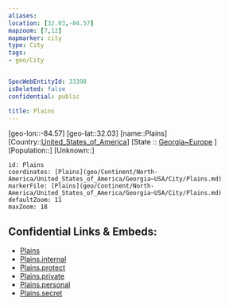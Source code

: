 ```yaml
---
aliases: 
location: [32.03,-84.57]
mapzoom: [7,12] 
mapmarker: city 
type: City
tags:
- geo/City


SpocWebEntityId: 33398
isDeleted: false
confidential: public

title: Plains
---
```

[geo-lon::-84.57]
[geo-lat::32.03]
[name::Plains]
[Country::[United_States_of_America](geo/Continent/North-America/United_States_of_America.md)]
[State :: [Georgia~Europe](geo/Continent/Europe/Georgia~Europe.md) ]
[Population::]
[Unknown::]


```leaflet
id: Plains
coordinates: [Plains](geo/Continent/North-America/United_States_of_America/Georgia~USA/City/Plains.md)
markerFile: [Plains](geo/Continent/North-America/United_States_of_America/Georgia~USA/City/Plains.md)
defaultZoom: 11 
maxZoom: 18
```


## Confidential Links & Embeds: 
- [Plains](../../../../../../../_public/geo/Continent/North-America/United_States_of_America/Georgia~USA/City/Plains.md) 
- [Plains.internal](../../../../../../../_internal/geo/Continent/North-America/United_States_of_America/Georgia~USA/City/Plains.internal.md) 
- [Plains.protect](../../../../../../../_protect/geo/Continent/North-America/United_States_of_America/Georgia~USA/City/Plains.protect.md) 
- [Plains.private](../../../../../../../_private/geo/Continent/North-America/United_States_of_America/Georgia~USA/City/Plains.private.md) 
- [Plains.personal](../../../../../../../_personal/geo/Continent/North-America/United_States_of_America/Georgia~USA/City/Plains.personal.md) 
- [Plains.secret](../../../../../../../_secret/geo/Continent/North-America/United_States_of_America/Georgia~USA/City/Plains.secret.md) 
